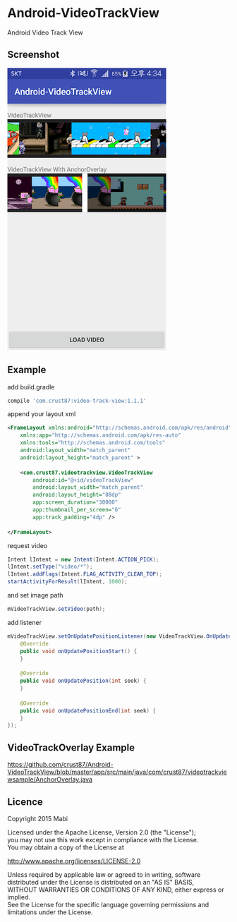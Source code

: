 # Android-VideoTrackView
Android Video Track View

## Screenshot
![](./screenshot_01.png)

## Example

add build.gradle<br />
``` groovy
compile 'com.crust87:video-track-view:1.1.1'
```

append your layout xml
```xml
<FrameLayout xmlns:android="http://schemas.android.com/apk/res/android"
    xmlns:app="http://schemas.android.com/apk/res-auto"
    xmlns:tools="http://schemas.android.com/tools"
    android:layout_width="match_parent"
    android:layout_height="match_parent" >

    <com.crust87.videotrackview.VideoTrackView
        android:id="@+id/videoTrackView"
        android:layout_width="match_parent"
        android:layout_height="88dp"
        app:screen_duration="30000"
        app:thumbnail_per_screen="6"
        app:track_padding="4dp" />

</FrameLayout>
```

request video
```java
Intent lIntent = new Intent(Intent.ACTION_PICK);
lIntent.setType("video/*");
lIntent.addFlags(Intent.FLAG_ACTIVITY_CLEAR_TOP);
startActivityForResult(lIntent, 1000);
```

and set image path
```java
mVideoTrackView.setVideo(path);
```

add listener
```java
mVideoTrackView.setOnUpdatePositionListener(new VideoTrackView.OnUpdatePositionListener() {
    @Override
    public void onUpdatePositionStart() {
    }

    @Override
    public void onUpdatePosition(int seek) {
    }

    @Override
    public void onUpdatePositionEnd(int seek) {
    }
});
```

## VideoTrackOverlay Example
https://github.com/crust87/Android-VideoTrackView/blob/master/app/src/main/java/com/crust87/videotrackviewsample/AnchorOverlay.java

## Licence
Copyright 2015 Mabi

Licensed under the Apache License, Version 2.0 (the "License");<br/>
you may not use this work except in compliance with the License.<br/>
You may obtain a copy of the License at

http://www.apache.org/licenses/LICENSE-2.0

Unless required by applicable law or agreed to in writing, software<br/>
distributed under the License is distributed on an "AS IS" BASIS,<br/>
WITHOUT WARRANTIES OR CONDITIONS OF ANY KIND, either express or implied.<br/>
See the License for the specific language governing permissions and<br/>
limitations under the License.
